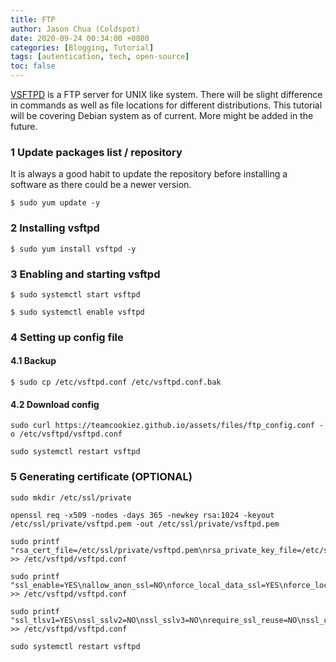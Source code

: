 ```yaml
---
title: FTP
author: Jason Chua (Coldspot)
date: 2020-09-24 00:34:00 +0800
categories: [Blogging, Tutorial]
tags: [autentication, tech, open-source]
toc: false
---
```


[VSFTPD](https://security.appspot.com/vsftpd.html) is a FTP server for UNIX like system. 
There will be slight difference in commands as well as file locations for different distributions.
This tutorial will be covering Debian system as of current. More might be added in the future.

### 1 Update packages list / repository
It is always a good habit to update the repository before installing a software as there could be a newer version.
```
$ sudo yum update -y
```

### 2 Installing vsftpd

```
$ sudo yum install vsftpd -y
```

### 3 Enabling and starting vsftpd

```
$ sudo systemctl start vsftpd
```

```
$ sudo systemctl enable vsftpd
```

### 4 Setting up config file

#### 4.1 Backup
```
$ sudo cp /etc/vsftpd.conf /etc/vsftpd.conf.bak
```

#### 4.2 Download config
```
sudo curl https://teamcookiez.github.io/assets/files/ftp_config.conf -o /etc/vsftpd/vsftpd.conf
```
```
sudo systemctl restart vsftpd
```

### 5 Generating certificate (OPTIONAL)
```
sudo mkdir /etc/ssl/private
```
```
openssl req -x509 -nodes -days 365 -newkey rsa:1024 -keyout /etc/ssl/private/vsftpd.pem -out /etc/ssl/private/vsftpd.pem
```
```
sudo printf "rsa_cert_file=/etc/ssl/private/vsftpd.pem\nrsa_private_key_file=/etc/ssl/private/vsftpd.pem\n" >> /etc/vsftpd/vsftpd.conf
```
```
sudo printf "ssl_enable=YES\nallow_anon_ssl=NO\nforce_local_data_ssl=YES\nforce_local_logins_ssl=YES\n" >> /etc/vsftpd/vsftpd.conf
```
```
sudo printf "ssl_tlsv1=YES\nssl_sslv2=NO\nssl_sslv3=NO\nrequire_ssl_reuse=NO\nssl_ciphers=HIGH\n" >> /etc/vsftpd/vsftpd.conf
```
```
sudo systemctl restart vsftpd
```